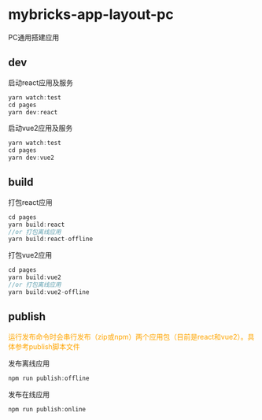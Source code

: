 # mybricks-app-layout-pc
PC通用搭建应用
## dev
启动react应用及服务
```ts
yarn watch:test
cd pages
yarn dev:react
```
启动vue2应用及服务
```ts
yarn watch:test
cd pages
yarn dev:vue2
```
## build
打包react应用
```ts
cd pages
yarn build:react
//or 打包离线应用
yarn build:react-offline
```
打包vue2应用
```ts
cd pages
yarn build:vue2
//or 打包离线应用
yarn build:vue2-offline
```
## publish
<div style="color: orange;">
运行发布命令时会串行发布（zip或npm）两个应用包（目前是react和vue2）。具体参考publish脚本文件
</div>

发布离线应用
```ts
npm run publish:offline
```
发布在线应用
```ts
npm run publish:online
```